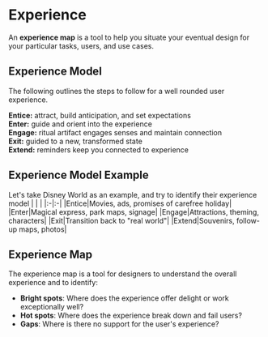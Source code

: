 # Experience

An **experience map** is a tool to help you situate your eventual design for your particular tasks, users, and use cases.

## Experience Model

The following outlines the steps to follow for a well rounded user experience.

**Entice:** attract, build anticipation, and set expectations  
**Enter:** guide and orient into the experience  
**Engage:** ritual artifact engages senses and maintain connection  
**Exit:** guided to a new, transformed state  
**Extend:** reminders keep you connected to experience

## Experience Model Example

Let's take Disney World as an example, and try to identify their experience model
| | |
|:-|:-|
|Entice|Movies, ads, promises of carefree holiday|
|Enter|Magical express, park maps, signage|
|Engage|Attractions, theming, characters|
|Exit|Transition back to "real world"|
|Extend|Souvenirs, follow-up maps, photos|

## Experience Map

The experience map is a tool for designers to understand the overall experience and to identify:

- **Bright spots**: Where does the experience offer delight or work exceptionally well?
- **Hot spots**: Where does the experience break down and fail users?
- **Gaps**: Where is there no support for the user's experience?
